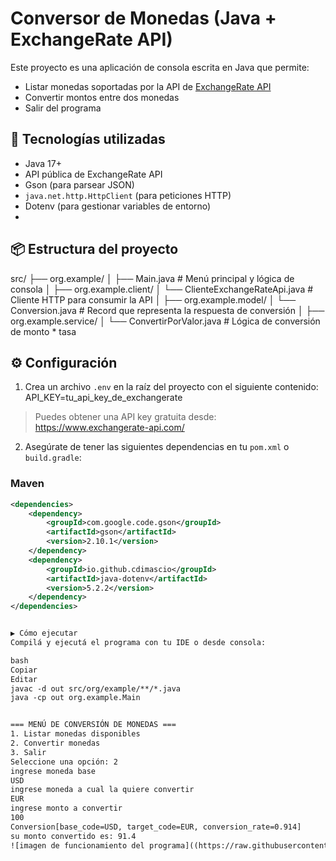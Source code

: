 # Conversor de Monedas (Java + ExchangeRate API)

Este proyecto es una aplicación de consola escrita en Java que permite:

- Listar monedas soportadas por la API de [ExchangeRate API](https://www.exchangerate-api.com/)
- Convertir montos entre dos monedas
- Salir del programa

## 🧰 Tecnologías utilizadas

- Java 17+
- API pública de ExchangeRate API
- Gson (para parsear JSON)
- `java.net.http.HttpClient` (para peticiones HTTP)
- Dotenv (para gestionar variables de entorno)
- 
## 📦 Estructura del proyecto

src/
├── org.example/
│ ├── Main.java # Menú principal y lógica de consola
│
├── org.example.client/
│ └── ClienteExchangeRateApi.java # Cliente HTTP para consumir la API
│
├── org.example.model/
│ └── Conversion.java # Record que representa la respuesta de conversión
│
├── org.example.service/
│ └── ConvertirPorValor.java # Lógica de conversión de monto * tasa


## ⚙️ Configuración

1. Crea un archivo `.env` en la raíz del proyecto con el siguiente contenido:
API_KEY=tu_api_key_de_exchangerate

> Puedes obtener una API key gratuita desde: https://www.exchangerate-api.com/

2. Asegúrate de tener las siguientes dependencias en tu `pom.xml` o `build.gradle`:

### Maven

```xml
<dependencies>
    <dependency>
        <groupId>com.google.code.gson</groupId>
        <artifactId>gson</artifactId>
        <version>2.10.1</version>
    </dependency>
    <dependency>
        <groupId>io.github.cdimascio</groupId>
        <artifactId>java-dotenv</artifactId>
        <version>5.2.2</version>
    </dependency>
</dependencies>


▶️ Cómo ejecutar
Compilá y ejecutá el programa con tu IDE o desde consola:

bash
Copiar
Editar
javac -d out src/org/example/**/*.java
java -cp out org.example.Main


=== MENÚ DE CONVERSIÓN DE MONEDAS ===
1. Listar monedas disponibles
2. Convertir monedas
3. Salir
Seleccione una opción: 2
ingrese moneda base
USD
ingrese moneda a cual la quiere convertir
EUR
ingrese monto a convertir
100
Conversion[base_code=USD, target_code=EUR, conversion_rate=0.914]
su monto convertido es: 91.4
![imagen de funcionamiento del programa]((https://raw.githubusercontent.com/SantiagoPerezKay/conversor_de_monedas_curso_one_oracle/main/programa.jpg)
